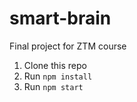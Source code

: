 # smart-brain
Final project for ZTM course

1. Clone this repo
2. Run `npm install`
3. Run `npm start`

